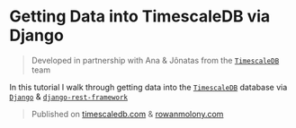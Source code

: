# Getting Data into TimescaleDB via Django

> Developed in partnership with Ana & Jônatas from the [`TimescaleDB`](https://www.timescale.com/) team

In this tutorial I walk through getting data into the [`TimescaleDB`](https://github.com/timescale/timescaledb) database via [`Django`](https://github.com/django/django) & [`django-rest-framework`](https://github.com/encode/django-rest-framework)

> Published on [timescaledb.com](https://www.timescale.com/blog/getting-sensor-data-into-timescaledb-via-django/) & [rowanmolony.com](https://www.rowanmolony.com/blog/2023-12-14-getting-sensor-data-into-timescaledb-via-django.html)
